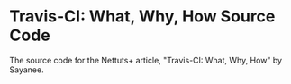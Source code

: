 # Travis-CI: What, Why, How Source Code

The source code for the Nettuts+ article, "Travis-CI: What, Why, How" by Sayanee.